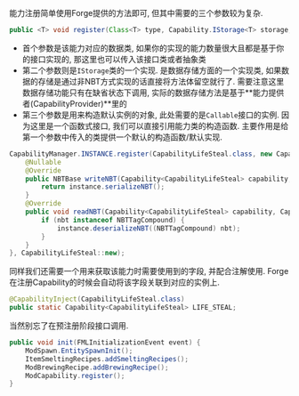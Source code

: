 能力注册简单使用Forge提供的方法即可, 但其中需要的三个参数较为复杂. 
```java
public <T> void register(Class<T> type, Capability.IStorage<T> storage, Callable<? extends T> factory)
```
- 首个参数是该能力对应的数据类, 如果你的实现的能力数量很大且都是基于你的接口实现的, 那这里也可以传入该接口类或者抽象类
- 第二个参数则是`IStorage`类的一个实现. 是数据存储方面的一个实现类, 如果数据的存储是通过非NBT方式实现的话直接将方法体留空就行了. 需要注意这里数据存储功能只有在缺省状态下调用, 实际的数据存储方法是基于**能力提供者(CapabilityProvider)**里的
- 第三个参数是用来构造默认实例的对象, 此处需要的是`Callable`接口的实例. 因为这里是一个函数式接口, 我们可以直接引用能力类的构造函数. 主要作用是给第一个参数中传入的类提供一个默认的构造函数/默认实现.

```java
CapabilityManager.INSTANCE.register(CapabilityLifeSteal.class, new Capability.IStorage<CapabilityLifeSteal>() {  
    @Nullable  
    @Override    
    public NBTBase writeNBT(Capability<CapabilityLifeSteal> capability, CapabilityLifeSteal instance, EnumFacing side) {  
        return instance.serializeNBT();  
    }  
    @Override  
    public void readNBT(Capability<CapabilityLifeSteal> capability, CapabilityLifeSteal instance, EnumFacing side, NBTBase nbt) {  
        if (nbt instanceof NBTTagCompound) {  
            instance.deserializeNBT((NBTTagCompound) nbt);  
        }    
    }
}, CapabilityLifeSteal::new);
```

同样我们还需要一个用来获取该能力时需要使用到的字段, 并配合注解使用. Forge在注册Capability的时候会自动将该字段关联到对应的实例上.
```java
@CapabilityInject(CapabilityLifeSteal.class)  
public static Capability<CapabilityLifeSteal> LIFE_STEAL;
```

当然别忘了在预注册阶段接口调用.
```java
public void init(FMLInitializationEvent event) {  
    ModSpawn.EntitySpawnInit();  
    ItemSmeltingRecipes.addSmeltingRecipes();  
    ModBrewingRecipe.addBrewingRecipe();  
    ModCapability.register();  
}
```